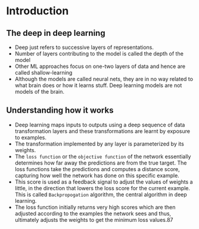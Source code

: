 # Introduction

## The deep in deep learning

- Deep just refers to successive layers of representations.
- Number of layers contributing to the model is called the depth of the model
- Other ML approaches focus on one-two layers of data and hence are called shallow-learning
- Although the models are called neural nets, they are in no way related to what brain does or how it learns stuff. Deep learning models are not models of the brain.

## Understanding how it works

- Deep learning maps inputs to outputs using a deep sequence of data transformation layers and these transformations are learnt by exposure to examples.
- The transformation implemented by any layer is parameterized by its weights.
- The `loss function` or the `objective function` of the  network essentially determines how far away the predictions are from the true target. The loss functions take the predictions and computes a distance score, capturing how well the network has done on this specific example.
- This score is used as a feedback signal to adjust the values of weights a little, in the direction that lowers the loss score for the current example. This is called `Backpropogation` algorithm, the central algorithm in deep learning.
- The loss function initially returns very high scores which are then adjusted according to the examples the network sees and thus, ultimately adjusts the weights to get the minimum loss values.87
